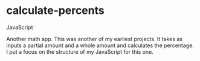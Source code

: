 # calculate-percents

JavaScript

Another math app. This was another of my earliest projects. It takes as inputs a partial amount and a whole amount and calculates the percentage. I put a focus on the structure of my JavaScript for this one.
